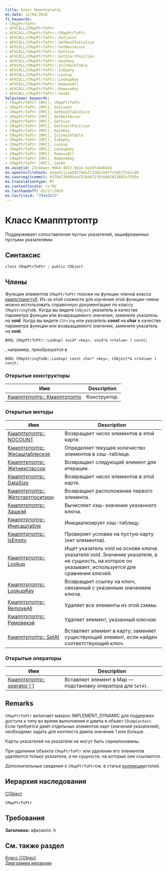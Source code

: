 ```yaml
---
title: Класс Кмапптртоптр
ms.date: 11/04/2016
f1_keywords:
- CMapPtrToPtr
- AFXCOLL/CMapPtrToPtr
- AFXCOLL/CMapPtrToPtr::CMapPtrToPtr
- AFXCOLL/CMapPtrToPtr::GetCount
- AFXCOLL/CMapPtrToPtr::GetHashTableSize
- AFXCOLL/CMapPtrToPtr::GetNextAssoc
- AFXCOLL/CMapPtrToPtr::GetSize
- AFXCOLL/CMapPtrToPtr::GetStartPosition
- AFXCOLL/CMapPtrToPtr::HashKey
- AFXCOLL/CMapPtrToPtr::InitHashTable
- AFXCOLL/CMapPtrToPtr::IsEmpty
- AFXCOLL/CMapPtrToPtr::Lookup
- AFXCOLL/CMapPtrToPtr::LookupKey
- AFXCOLL/CMapPtrToPtr::RemoveAll
- AFXCOLL/CMapPtrToPtr::RemoveKey
- AFXCOLL/CMapPtrToPtr::SetAt
helpviewer_keywords:
- CMapPtrToPtr [MFC], CMapPtrToPtr
- CMapPtrToPtr [MFC], GetCount
- CMapPtrToPtr [MFC], GetHashTableSize
- CMapPtrToPtr [MFC], GetNextAssoc
- CMapPtrToPtr [MFC], GetSize
- CMapPtrToPtr [MFC], GetStartPosition
- CMapPtrToPtr [MFC], HashKey
- CMapPtrToPtr [MFC], InitHashTable
- CMapPtrToPtr [MFC], IsEmpty
- CMapPtrToPtr [MFC], Lookup
- CMapPtrToPtr [MFC], LookupKey
- CMapPtrToPtr [MFC], RemoveAll
- CMapPtrToPtr [MFC], RemoveKey
- CMapPtrToPtr [MFC], SetAt
ms.assetid: 23cbbaec-9d64-48f2-92ae-5e24fa64b926
ms.openlocfilehash: b4ae511caab8278daf723bbcb8ffc5d57f5a1cd0
ms.sourcegitcommit: 63784729604aaf526de21f6c6b62813882af930a
ms.translationtype: MT
ms.contentlocale: ru-RU
ms.lasthandoff: 03/17/2020
ms.locfileid: "79442672"
---
```

# <a name="cmapptrtoptr-class"></a>Класс Кмапптртоптр

Поддерживает сопоставления пустых указателей, зашифрованных пустыми указателями.

## <a name="syntax"></a>Синтаксис

```
class CMapPtrToPtr : public CObject
```

## <a name="members"></a>Члены

Функции элементов `CMapPtrToPtr` похожи на функции членов класса [кмапстрингтуб](../../mfc/reference/cmapstringtoob-class.md). Из-за этой схожести для изучения этой функции-члена можно использовать справочную документацию по классу `CMapStringToOb`. Когда вы видите `CObject` указатель в качестве параметра функции или возвращаемого значения, замените указатель на **void**. Когда вы видите `CString` или указатель **const** на **char** в качестве параметра функции или возвращаемого значения, замените указатель на **void**.

`BOOL CMapPtrToPtr::Lookup( void* <key>, void*& <rValue> ) const;`

, например, преобразуется в

`BOOL CMapStringToOb::Lookup( const char* <key>, CObject*& <rValue> ) const;`

### <a name="public-constructors"></a>Открытые конструкторы

|Имя|Description|
|----------|-----------------|
|[Кмапптртоптр:: Кмапптртоптр](../../mfc/reference/cmapstringtoob-class.md#cmapstringtoob)|Конструктор.|

### <a name="public-methods"></a>Открытые методы

|Имя|Description|
|----------|-----------------|
|[Кмапптртоптр:: NOCOUNT](../../mfc/reference/cmapstringtoob-class.md#getcount)|Возвращает число элементов в этой карте.|
|[Кмапптртоптр:: Жесаштаблесизе](../../mfc/reference/cmapstringtoob-class.md#gethashtablesize)|Определяет текущее количество элементов в хэш-таблице.|
|[Кмапптртоптр:: Жетнекстассок](../../mfc/reference/cmapstringtoob-class.md#getnextassoc)|Возвращает следующий элемент для итерации.|
|[Кмапптртоптр:: DataSize](../../mfc/reference/cmapstringtoob-class.md#getsize)|Возвращает число элементов в этой карте.|
|[Кмапптртоптр:: Жетстартпоситион](../../mfc/reference/cmapstringtoob-class.md#getstartposition)|Возвращает расположение первого элемента.|
|[Кмапптртоптр:: Хашкэй](../../mfc/reference/cmapstringtoob-class.md#hashkey)|Вычисляет хэш-значение указанного ключа.|
|[Кмапптртоптр:: Инисаштабле](../../mfc/reference/cmapstringtoob-class.md#inithashtable)|Инициализирует хэш-таблицу.|
|[Кмапптртоптр:: IsEmpty](../../mfc/reference/cmapstringtoob-class.md#isempty)|Проверяет условие на пустую карту (нет элементов).|
|[Кмапптртоптр:: Lookup](../../mfc/reference/cmapstringtoob-class.md#lookup)|Ищет указатель void на основе ключа указателя void. Значение указателя, а не сущность, на которое он указывает, используется для сравнения ключей.|
|[Кмапптртоптр:: LookupKey](../../mfc/reference/cmapstringtoob-class.md#lookupkey)|Возвращает ссылку на ключ, связанный с указанным значением ключа.|
|[Кмапптртоптр:: RemoveAll](../../mfc/reference/cmapstringtoob-class.md#removeall)|Удаляет все элементы из этой схемы.|
|[Кмапптртоптр:: Ремовекэй](../../mfc/reference/cmapstringtoob-class.md#removekey)|Удаляет элемент, указанный ключом.|
|[Кмапптртоптр:: SetAt](../../mfc/reference/cmapstringtoob-class.md#setat)|Вставляет элемент в карту; заменяет существующий элемент, если найден соответствующий ключ.|

### <a name="public-operators"></a>Открытые операторы

|Имя|Description|
|----------|-----------------|
|[Кмапптртоптр:: operator \[ \]](../../mfc/reference/cmapstringtoob-class.md#operator_at)|Вставляет элемент в Map — подстановку оператора для `SetAt`.|

## <a name="remarks"></a>Remarks

`CMapPtrToPtr` включает макрос IMPLEMENT_DYNAMIC для поддержки доступа к типу во время выполнения и дампа в объект `CDumpContext`. Если требуется дамп отдельных элементов карт (значений указателей), необходимо задать для контекста дампа значение 1 или больше.

Карты указателей на указатели не могут быть сериализованы.

При удалении объекта `CMapPtrToPtr` или удалении его элементов удаляются только указатели, а не сущности, на которые они ссылаются.

Дополнительные сведения о `CMapPtrToPtr`см. в статье [коллекции](../../mfc/collections.md)статей.

## <a name="inheritance-hierarchy"></a>Иерархия наследования

[CObject](../../mfc/reference/cobject-class.md)

`CMapPtrToPtr`

## <a name="requirements"></a>Требования

**Заголовок:** афксколл. h

## <a name="see-also"></a>См. также раздел

[Класс CObject](../../mfc/reference/cobject-class.md)<br/>
[Диаграмма иерархии](../../mfc/hierarchy-chart.md)
